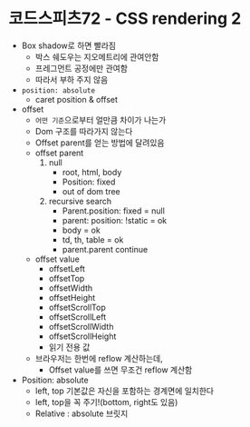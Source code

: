 # 코드스피츠72 - CSS rendering 2

- Box shadow로 하면 빨라짐
  - 박스 쉐도우는 지오메트리에 관여안함
  - 프레그먼트 공정에만 관여함
  - 따라서 부하 주지 않음
- `position: absolute`
  - caret position & offset
- offset
  - `어떤 기준`으로부터 얼만큼 차이가 나는가
  - Dom 구조를 따라가지 않는다
  - Offset parent를 얻는 방법에 달려있음
  - offset parent
    1. null
       - root, html, body
       - Position: fixed
       - out of dom tree
    2. recursive search
       - Parent.position: fixed = null
       - parent: position: !static = ok
       - body = ok
       - td, th, table = ok
       - parent.parent continue
  - offset value
    - offsetLeft
    - offsetTop
    - offsetWidth
    - offsetHeight
    - offsetScrollTop
    - offsetScrollLeft
    - offsetScrollWidth
    - offsetScrollHeight
    - 읽기 전용 값
  - 브라우저는 한번에 reflow 계산하는데,
    - Offset value를 쓰면 무조건 reflow 계산함
- Position: absolute
    - left, top 기본값은 자신을 포함하는 경계면에 일치한다
    - left, top을 꼭 주기!(bottom, right도 있음)
    - Relative : absolute 브릿지